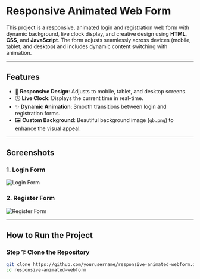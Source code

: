 # Responsive Animated Web Form

This project is a responsive, animated login and registration web form with dynamic background, live clock display, and creative design using **HTML**, **CSS**, and **JavaScript**. The form adjusts seamlessly across devices (mobile, tablet, and desktop) and includes dynamic content switching with animation.

---

## Features

- 🌟 **Responsive Design**: Adjusts to mobile, tablet, and desktop screens.
- 🕒 **Live Clock**: Displays the current time in real-time.
- ✨ **Dynamic Animation**: Smooth transitions between login and registration forms.
- 🖼️ **Custom Background**: Beautiful background image (`gb.png`) to enhance the visual appeal.

---

## Screenshots

### 1. **Login Form**
![Login Form](time.png)

### 2. **Register Form**
![Register Form](register.png)

---

## How to Run the Project

### Step 1: Clone the Repository
```bash
git clone https://github.com/yourusername/responsive-animated-webform.git
cd responsive-animated-webform
